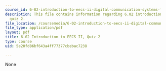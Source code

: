 ```yaml
---
course_id: 6-02-introduction-to-eecs-ii-digital-communication-systems-fall-2012
description: This file contains information regarding 6.02 introduction to EECS II,
  quiz 2.
file_location: /coursemedia/6-02-introduction-to-eecs-ii-digital-communication-systems-fall-2012/5e20fd86bf643a4ff77377cbebac7238_MIT6_02F12_quiz2.pdf
file_type: application/pdf
layout: pdf
title: 6.02 Introduction to EECS II, Quiz 2
type: course
uid: 5e20fd86bf643a4ff77377cbebac7238

---
```

None